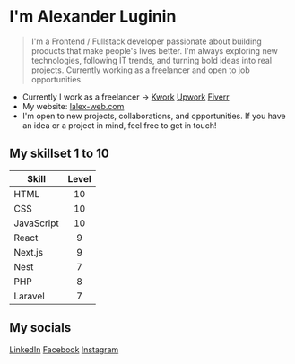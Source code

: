 # I'm Alexander Luginin
> I'm a Frontend / Fullstack developer passionate about building products that make people's lives better. I'm always exploring new technologies, following IT trends, and turning bold ideas into real projects. Currently working as a freelancer and open to job opportunities.

* Currently I work as a freelancer -> [Kwork](https://kwork.com/user/lalexweb)  [Upwork](https://www.upwork.com/freelancers/~016e5d9a2fe61d19f6)  [Fiverr](https://www.fiverr.com/lalexweb)
* My website: [lalex-web.com](https://lalex-web.com)
* I'm open to new projects, collaborations, and opportunities. If you have an idea or a project in mind, feel free to get in touch!

## My skillset 1 to 10

| Skill         | Level         |
| ------------- |:-------------:|
| HTML          | 10            |
| CSS           | 10            |
| JavaScript    | 10            |
| React         | 9             |
| Next.js       | 9             |
| Nest          | 7             |
| PHP           | 8             |
| Laravel       | 7             |

## My socials
[LinkedIn](https://www.linkedin.com/in/lalex-web)  [Facebook](https://www.facebook.com/profile.php?id=61557249545200)  [Instagram](https://www.instagram.com/lalex.web/)
